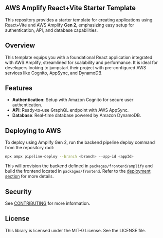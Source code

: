 ## AWS Amplify React+Vite Starter Template

This repository provides a starter template for creating applications using React+Vite and AWS Amplify **Gen&nbsp;2**, emphasizing easy setup for authentication, API, and database capabilities.

## Overview

This template equips you with a foundational React application integrated with AWS Amplify, streamlined for scalability and performance. It is ideal for developers looking to jumpstart their project with pre-configured AWS services like Cognito, AppSync, and DynamoDB.

## Features

- **Authentication**: Setup with Amazon Cognito for secure user authentication.
- **API**: Ready-to-use GraphQL endpoint with AWS AppSync.
- **Database**: Real-time database powered by Amazon DynamoDB.

## Deploying to AWS

To deploy using Amplify Gen&nbsp;2, run the backend pipeline deploy command from the repository root:

```bash
npx ampx pipeline-deploy --branch <branch> --app-id <appId>
```

This will provision the backend defined in `packages/frontend/amplify` and build the frontend located in `packages/frontend`.
Refer to the [deployment section](https://docs.amplify.aws/gen2/deploy/pipelines/) for more details.

## Security

See [CONTRIBUTING](CONTRIBUTING.md#security-issue-notifications) for more information.

## License

This library is licensed under the MIT-0 License. See the LICENSE file.